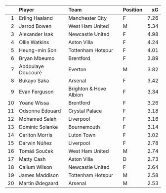 |    | Player             | Team                   | Position   |   xG |
|---:|:-------------------|:-----------------------|:-----------|-----:|
|  1 | Erling Haaland     | Manchester City        | F          | 7.26 |
|  2 | Jarrod Bowen       | West Ham United        | M          | 5.34 |
|  3 | Alexander Isak     | Newcastle United       | F          | 4.98 |
|  4 | Ollie Watkins      | Aston Villa            | F          | 4.24 |
|  5 | Heung-min Son      | Tottenham Hotspur      | F          | 4.01 |
|  6 | Bryan Mbeumo       | Brentford              | F          | 3.89 |
|  7 | Abdoulaye Doucouré | Everton                | M          | 3.82 |
|  8 | Bukayo Saka        | Arsenal                | F          | 3.42 |
|  9 | Evan Ferguson      | Brighton & Hove Albion | F          | 3.34 |
| 10 | Yoane Wissa        | Brentford              | F          | 3.26 |
| 11 | Odsonne Édouard    | Crystal Palace         | F          | 3.18 |
| 12 | Mohamed Salah      | Liverpool              | F          | 3.16 |
| 13 | Dominic Solanke    | Bournemouth            | F          | 3.14 |
| 14 | Carlton Morris     | Luton Town             | F          | 3.02 |
| 15 | Darwin Núñez       | Liverpool              | F          | 2.78 |
| 16 | Tomáš Souček       | West Ham United        | M          | 2.74 |
| 17 | Matty Cash         | Aston Villa            | D          | 2.73 |
| 18 | Callum Wilson      | Newcastle United       | F          | 2.64 |
| 19 | James Maddison     | Tottenham Hotspur      | M          | 2.58 |
| 20 | Martin Ødegaard    | Arsenal                | M          | 2.53 |